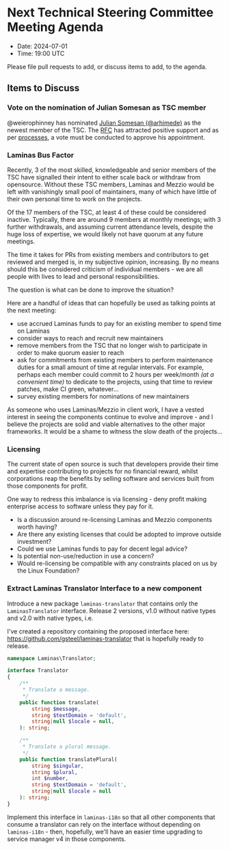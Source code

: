 # Next Technical Steering Committee Meeting Agenda

- Date: 2024-07-01
- Time: 19:00 UTC

Please file pull requests to add, or discuss items to add, to the agenda.

## Items to Discuss

### Vote on the nomination of Julian Somesan as TSC member

@weierophinney has nominated [Julian Somesan (@arhimede)](https://github.com/arhimede) as the newest member of the TSC. The [RFC](https://github.com/laminas/technical-steering-committee/issues/177) has attracted positive support and as per [processes](https://github.com/laminas/technical-steering-committee/blob/main/processes/VOTING.md), a vote must be conducted to approve his appointment.

### Laminas Bus Factor

Recently, 3 of the most skilled, knowledgeable and senior members of the TSC have signalled their intent to either scale back or withdraw from opensource. Without these TSC members, Laminas and Mezzio would be left with vanishingly small pool of maintainers, many of which have little of their own personal time to work on the projects.

Of the 17 members of the TSC, at least 4 of these could be considered inactive. Typically, there are around 9 members at monthly meetings; with 3 further withdrawals, and assuming current attendance levels, despite the huge loss of expertise, we would likely not have quorum at any future meetings.

The time it takes for PRs from existing members and contributors to get reviewed and merged is, in my subjective opinion, increasing. By no means should this be considered criticism of individual members - we are all people with lives to lead and personal responsibilities.

The question is what can be done to improve the situation?

Here are a handful of ideas that can hopefully be used as talking points at the next meeting:

- use accrued Laminas funds to pay for an existing member to spend time on Laminas
- consider ways to reach and recruit new maintainers
- remove members from the TSC that no longer wish to participate in order to make quorum easier to reach
- ask for commitments from existing members to perform maintenance duties for a small amount of time at regular intervals. For example, perhaps each member could commit to 2 hours per week/month _(at a convenient time)_ to dedicate to the projects, using that time to review patches, make CI green, whatever…
- survey existing members for nominations of new maintainers

As someone who uses Laminas/Mezzio in client work, I have a vested interest in seeing the components continue to evolve and improve - and I believe the projects are solid and viable alternatives to the other major frameworks. It would be a shame to witness the slow death of the projects…

### Licensing

The current state of open source is such that developers provide their time and expertise contributing to projects for no financial reward, whilst corporations reap the benefits by selling software and services built from those components for profit.

One way to redress this imbalance is via licensing - deny profit making enterprise access to software unless they pay for it.

- Is a discussion around re-licensing Laminas and Mezzio components worth having?
- Are there any existing licenses that could be adopted to improve outside investment?
- Could we use Laminas funds to pay for decent legal advice?
- Is potential non-use/reduction in use a concern?
- Would re-licensing be compatible with any constraints placed on us by the Linux Foundation?

### Extract Laminas Translator Interface to a new component

Introduce a new package `laminas-translator` that contains only the `LaminasTranslator` interface. Release 2 versions, v1.0 without native types and v2.0 with native types, i.e.

I've created a repository containing the proposed interface here: https://github.com/gsteel/laminas-translator that is hopefully ready to release.

```php
namespace Laminas\Translator;

interface Translator
{
    /**
     * Translate a message.
     */
    public function translate(
        string $message,
        string $textDomain = 'default',
        string|null $locale = null,
    ): string;

    /**
     * Translate a plural message.
     */
    public function translatePlural(
        string $singular,
        string $plural,
        int $number,
        string $textDomain = 'default',
        string|null $locale = null
    ): string;
}
```

Implement this interface in `laminas-i18n` so that all other components that consume a translator can rely on the interface without depending on `laminas-i18n` - then, hopefully, we'll have an easier time upgrading to service manager v4 in those components.

